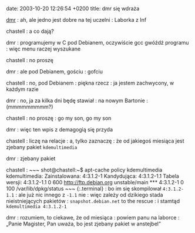 date: 2003-10-20 12:26:54 +0200
title: dmr się wdraża

[dmr](http://bol-istnienia.org/ 'student już')
: ah, ale jedno jest dobre na tej uczelni
: Laborka z Inf

chastell
: a co dają?

dmr
: programujemy w C pod Debianem, oczywiście gcc gwóźdź programu
: więc menu raczej wyszukane

chastell
: no proszę

dmr
: ale pod Debianem, gościu
: gofciu

chastell
: no, pod Debianem
: piękna rzecz
: ja jestem zachwycony, w każdym razie

dmr
: no, ja za kilka dni będę stawiał
: na nowym Bartonie
: (mmmmmmmmm?)

chastell
: no proszę
: go my son, go my son

dmr
: więc ten wpis z demagogią się przyda

chastell
: liczę na relacje
: a, tylko zaznaczę
: że od jakiegoś miesiąca jest zjebany pakiet `kdemultimedia`

dmr
: zjebany pakiet

chastell
: 
    ~~~
    shot@chastell:~$ apt-cache policy kdemultimedia
    kdemultimedia:
      Zainstalowana: 4:3.1.2-1
      Kandydująca: 4:3.1.2-1.1
      Tabela wersji:
         4:3.1.2-1.1 0
            600 http://ftp.debian.org unstable/main
     *** 4:3.1.2-1 0
            100 /var/lib/dpkg/status
    ~~~
    {:.terminal}
: bo im się skompilował `4:3.1.2-1.1`
: ale już nic innego z `-1.1` nie
: więc zależy od dzikiego stada nieistniejących pakietów
: `snapshot.debian.net` to the rescue
: i stamtąd `kdemultimedia 4:3.1.2-1`

dmr
: rozumiem, to ciekawe, że od miesiąca
: powiem panu na laborce
: „Panie Magister, Pan uważa, bo jest zjebany pakiet w anstejbel”
